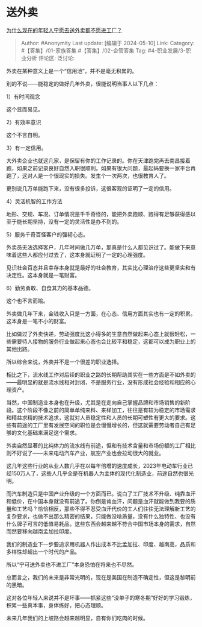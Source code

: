 # 送外卖
[为什么现在的年轻人宁愿去送外卖都不愿进工厂？](https://www.zhihu.com/question/392643496/answer/3493434979)

> Author: #Anonymity
> Last update: [编辑于 2024-05-10]
> Link:
> Category: #【答集】/01-家族答集 #【答集】/02-企管答集
> Tag: #4-职业发展/3-职业分析
> 评论区:
> 泛讨论:

外卖在某种意义上是一个“信用池”，并不是毫无积累的。

别的不说——能稳定的做好几年外卖，很能说明当事人以下几点：

1）有时间观念

这个显而易见。

2）有效率意识

这个不言自明。

3）有一定信用。

大外卖企业也就这几家，是保留有你的工作记录的。你在天津跑完再去南昌接着跑，如果之前记录良好自然入职很顺利。如果有很大问题，最起码要换一家平台再跑了，这对人是一个很现实的损失。发生个一次两次，也很教育人了。

更别说几万单能跑下来，没有很多投诉，这很客观的证明了一定的信用。

4）灵活机智的工作方法

地形、交规、车况、订单情况是千千奇怪的，能把外卖跑顺、跑得有足够获得感以至于能长期坚持，没有一定的灵活性是办不到的。

5）服务千奇百怪客户的强韧心态。

外卖员无法选择客户，几年时间做几万单，那真是什么人都见识过了。能做下来意味着这些人都应付过去了，这本身就证明了一定的心理强度。

见识社会百态并且幸存本身就是最好的社会教育，其实比心理治疗这些更坚实和有决定性。这本身就是一笔财富。

6）勤劳勇敢、自食其力的基本品德。

这个也不言而喻。

外卖做几年下来，金钱收入只是一方面，在心态、信用方面其实也有一定的积累。这本身是一笔不小的财富。

比如做过了外卖快递，劳动强度比这小得多的生意自然做起来心态上就很轻松，一些需要待人接物的服务行业做起来心态也会比较平和稳定，这都可以成为职业上的其他出路。

所以综合来说，外卖并不是一个很差的职业选择。

相比之下，流水线工作对后续的职业之路的长期帮助其实在一些方面是不如外卖的——最明显的就是流水线相对封闭，不是服务行业，没有形成社会经验和相应的心理资产。

当然，中国制造业本身也在升级，尤其是在走向自己掌握品牌和市场销售的新阶段。这个阶段不像之前的简单单纯来料、来样加工，往往是有较为稳定的市场需求和精益求精的技术追求，这就对人员稳定性和人员的长期可塑性有更大的要求。这些有前途的工厂里有发展空间的职位是会慢慢增长的，但这就需要劳动者自己有足够的文化基础来满足这个需求。

外卖自然显著的比纯体力的流水线有前途，但和有技术含量和市场份额的工厂相比则不好说了——未来电动汽车产业，航空产业也会拉动很大的就业。

这几年这些行业的从业人数几乎在以每年倍增的速度成长，2023年电动车行业已经150万人了，这些人几乎全是在机器人为主体的现代化制造业，前途自然也很光明。

而汽车制造只是中国产业升级的一个方面而已。说白了工厂技术不升级、纯靠血汗和低价，在中国本身就没有前途了。你倒是肯血汗，问题是血汗就能做到我要的质量和工艺吗？恰恰相反，那些不得不忍受血汗代价的工人们往往无法理解新工艺的复杂要求，也做不出那么精密的结果，只能做没啥质量，没有什么独特性、也没有什么牌子可言的低值易耗品。这些东西会越来越不符合中国市场本身的需求，自然而然要移向越南孟加拉印度。

我们的制造业下一步要追求用机器人作出成本不比孟加拉、印度、越南高，品质和多样性却超出一个时代的产品。

所以“宁可送外卖也不进工厂”本身恐怕在将来也不尽然。

总而言之，我们的未来是非常光明的，现在是美国在制造不确定性，但这是黎明前的黑暗。

这对各位年轻人来说并不是坏事——抓紧这些“没单子的寒冬期”好好的学习锻炼，积累一些真本事，身体练好，把心态理顺。

未来几年我们的上坡路会越来越明显，自有你们吃肉的时候。
